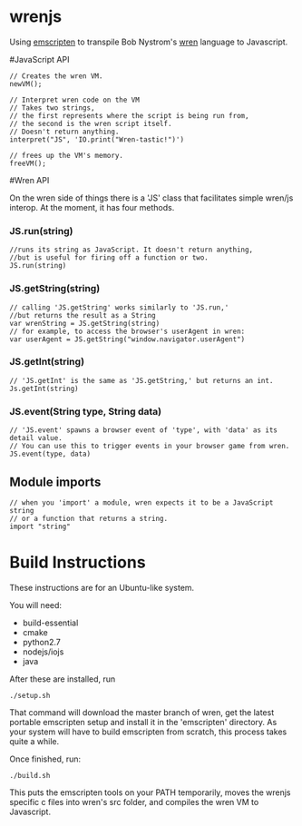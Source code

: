 # wrenjs
Using [emscripten](http://kripken.github.io/emscripten-site/)
to transpile Bob Nystrom's [wren](http://munificent.github.io/wren/) language to Javascript.

#JavaScript API

    // Creates the wren VM.
    newVM();
    
    // Interpret wren code on the VM
    // Takes two strings, 
    // the first represents where the script is being run from,
    // the second is the wren script itself.
    // Doesn't return anything.
    interpret("JS", 'IO.print("Wren-tastic!")')
    
    // frees up the VM's memory.
    freeVM();

#Wren API

On the wren side of things there is a 'JS' class that facilitates simple wren/js interop.
At the moment, it has four methods. 

### JS.run(string)
    //runs its string as JavaScript. It doesn't return anything, 
    //but is useful for firing off a function or two.
    JS.run(string)
    
### JS.getString(string)
    // calling 'JS.getString' works similarly to 'JS.run,' 
    //but returns the result as a String
    var wrenString = JS.getString(string)
    // for example, to access the browser's userAgent in wren:
    var userAgent = JS.getString("window.navigator.userAgent")
    
### JS.getInt(string)
    // 'JS.getInt' is the same as 'JS.getString,' but returns an int.
    Js.getInt(string)

### JS.event(String type, String data)
    // 'JS.event' spawns a browser event of 'type', with 'data' as its detail value.
    // You can use this to trigger events in your browser game from wren.
    JS.event(type, data)
    
## Module imports
    // when you 'import' a module, wren expects it to be a JavaScript string 
    // or a function that returns a string.
    import "string"

# Build Instructions 

These instructions are for an Ubuntu-like system.

You will need:
- build-essential
- cmake
- python2.7
- nodejs/iojs
- java

After these are installed, run

    ./setup.sh

That command will download the master branch of wren, 
get the latest portable emscripten setup and install it in the 'emscripten' directory. 
As your system will have to build emscripten from scratch, 
this process takes quite a while.

Once finished, run:

    ./build.sh

This puts the emscripten tools on your PATH temporarily, 
moves the wrenjs specific c files into wren's src folder, 
and compiles the wren VM to Javascript.